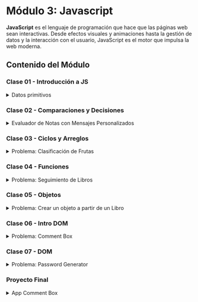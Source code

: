# Módulo 3: Javascript

**JavaScript** es el lenguaje de programación que hace que las páginas web sean interactivas. Desde efectos visuales y animaciones hasta la gestión de datos y la interacción con el usuario, JavaScript es el motor que impulsa la web moderna.

## Contenido del Módulo

### Clase 01 - Introducción a JS

<details>
  <summary>Datos primitivos</summary>

  <br>Son los tipos de datos más simples y directos que existen en el lenguaje.

  *   **Números:** Representan números, tanto enteros como decimales.
  *   **Cadenas (Strings):** Representan texto.
  *   **Booleanos (Booleans):** Representan valores lógicos: `true` (verdadero) o `false` (falso). Se utilizan para tomar decisiones en el código.
  *   **Null:** Es un valor asignado explícitamente a una variable para indicar que no tiene un valor.
  *   **Undefined:** Representa una variable a la que no se le ha asignado un valor.
  *   **BigInt:** Se utiliza para representar números enteros muy grandes.
  *   **Symbol:** Se utiliza para crear identificadores únicos.

  [Enlace al código](https://github.com/yuleiditho/Modulo-03-JS/blob/main/01-%20Intro%20JS/tipo-de-datos.js)<br>

  ![Código de la clase 01](media/class-01.png)
  
</details>

### Clase 02 - Comparaciones y Decisiones

<details>
  <summary>Evaluador de Notas con Mensajes Personalizados</summary>

   <br>Crear un programa en JavaScript que evalúe la nota de un estudiante y genere un mensaje personalizado basado en la nota.

  **Objetivos:**

  *   Declaración de variables.
  *   Uso de condicionales `if`, `else if` y `else`.
  *   Uso de operadores de comparación (`<`, `>`, `<=`, `>=`) para determinar el rango de la nota.
  *   Impresión de mensajes personalizados en la consola.


  [Enlace al código](https://github.com/yuleiditho/Modulo-03-JS/blob/main/02-Comp_Dec_JS/evaluador-notas.js)<br>

  ![Código](media/class-02.png)

</details>

### Clase 03 - Ciclos y Arreglos

<details>
  <summary>Problema: Clasificación de Frutas</summary>

   <br>Crear un programa que clasifica las frutas según su tipo y cuenta cuántas hay de cada tipo.

  **Objetivos:**

  *   Practicar la lógica de control de flujo: `for` y `while`.
  *   Aprender a usar arreglos para almacenar datos.
  *   Utilizar objetos para contar y clasificar elementos.


  [Enlace al código](https://github.com/yuleiditho/Modulo-03-JS/blob/main/03-Arrays_Ciclos/contador-frutas.js)<br>

  ![Código](media/code-03.png)

</details>


### Clase 04 - Funciones

<details>
  <summary>Problema: Seguimiento de Libros</summary>

   <br>Crea un sistema muy sencillo para hacer seguimiento de los libros que has leído.

  **Objetivos:**

  *   **Modularidad**: Dividir el código en partes más pequeñas y manejables.
  *   **Reutilización**: Crear funciones reutilizables para evitar la duplicación de código.
  *   **Parámetros y Argumentos**: Utilizar parámetros para recibir información externa y argumentos para pasar datos a las funciones.


  [Enlace al código](https://github.com/yuleiditho/Modulo-03-JS/blob/main/04-Funciones/books.js)<br>

  ![Código](media/code-04.png)

</details>

### Clase 05 - Objetos

<details>
  <summary>Problema: Crear un objeto a partir de un Libro</summary>

   <br>Crear un objeto libro que contenga varias propiedades y un método para imprimir la información básica del libro.


  **Objetivos:**

  *   **Objetos**: Son instancias de clases. Un objeto es una entidad indepediente con propiedades y métodos definidos por su clase.
  *   **Clases**: Son plantillas para crear objetos, facilitan la organización del código y permiten la reutilización de estructuras.
  *   **Propiedades de Clase**: Son variables que pertenecen a una clase y almacenan datos específicos para cada instancia de la clase.
  *   **Métodos**: Son funciones que pertenecen a una clase y definen comportamientos específicos para las instancias de la clase.


  [Enlace al código](https://github.com/yuleiditho/Modulo-03-JS/blob/main/05-Intro_Objects/library.js)<br>

  ![Código](media/code-05.png)

</details>

### Clase 06 - Intro DOM

<details>
  <summary>Problema: Comment Box</summary>

   <br>Crear una caja de comentarios donde los usuarios puedan escribir y agregar comentarios que se muestran en la página.
   
  <a href="https://modulo-03-js.vercel.app/" target="_blank">Live DEMO</a><br>

  *   **DOM**: Aprender a navegar y manipular DOM para modificar el contenido y la estructura de una página web.
  *   **Eventos en Formularios**: Aprender a capturar eventos de formularios, como el envío de datos. <br><br>

  ![Vista Previa](media/code-06.png)
  [Enlace al código](https://github.com/yuleiditho/Modulo-03-JS/tree/main/06-Intro_DOM/comment_box)<br>
  

</details>

### Clase 07 - DOM

<details>
  <summary>Problema: Password Generator</summary>

   <br>Crear un sitio que nos permita generar una contraseña segura, basado en el proyecto de frontend mentor:<a href="https://www.frontendmentor.io/challenges/password-generator-app-Mr8CLycqjh" target="_blank"> link</a><br>
   
  <a href="https://modulo-03-js-p8ef.vercel.app/" target="_blank">Live DEMO</a><br>

  **Objetivos:**

  *   Generar una contraseña basada en las opciones seleccionadas
  *   Copiar la contraseña generada en el portapapeles
  *   Ver la clasificación de seguridad 
  *   Elementos interactivos de la página  <br><br>


  ![Vista Previa](media/code-07.png)
  [Enlace al código](https://github.com/yuleiditho/Modulo-03-JS/tree/main/07-DOM/password_generate)<br>

</details>

### Proyecto Final

<details>
  <summary>App Comment Box</summary>
  <br>
  Caja de comentarios donde los usuarios pueden escribir, agregar y eliminar comentarios de forma local.
  <br><br>

  **Objetivos:**

  * **DOM**: Implementar modificaciones dinámicas en la página web, como cambiar el contenido o el estilo de los elementos.
  * **LocalStorage**: Aprender a almacenar y recuperar datos del localStorage.
  <br><br>

  **Usuarios Predefinidos:** 

  | Username | Password |
  | -------- | -------- |
  | denisse  | 1234     |
  | mario    | abc      |
  | luz22    | abc      |

  ### login.html
  <img src="media/login.png" alt="App" width="800">
  
  ### home.html
  <img src="media/final.png" alt="App" width="800">

  [Enlace al código](https://github.com/yuleiditho/Modulo-03-JS/tree/main/08-Final_Project)<br>
</details>
